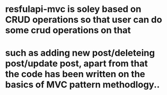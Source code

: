 # resfulapi-mvc is soley based on CRUD operations so that user can do some crud operations on that 
# such as adding new post/deleteing post/update post, apart from that the code has been written on the basics of MVC pattern methodlogy..
